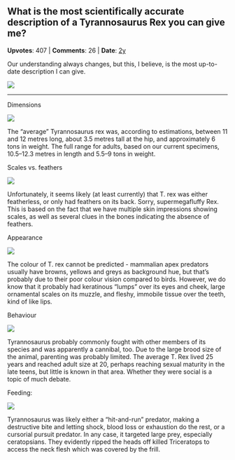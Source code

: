 ## What is the most scientifically accurate description of a Tyrannosaurus Rex you can give me?
    
**Upvotes**: 407 | **Comments**: 26 | **Date**: [2y](https://www.quora.com/What-is-the-most-scientifically-accurate-description-of-a-Tyrannosaurus-Rex-you-can-give-me/answer/Gary-Meaney)

Our understanding always changes, but this, I believe, is the most up-to-date description I can give.

![](https://qph.fs.quoracdn.net/main-qimg-802997826bc404cf858dbf9a9d42aa08-lq)

* * *

Dimensions

![](https://qph.fs.quoracdn.net/main-qimg-ba5079a768971d78e8f6d17b956ca9b2-lq)

The “average” Tyrannosaurus rex was, according to estimations, between 11 and 12 metres long, about 3.5 metres tall at the hip, and approximately 6 tons in weight. The full range for adults, based on our current specimens, 10.5–12.3 metres in length and 5.5–9 tons in weight.

Scales vs. feathers

![](https://qph.fs.quoracdn.net/main-qimg-0b367c48e0a33e84e6639eea98b4ce04-lq)

Unfortunately, it seems likely (at least currently) that T. rex was either featherless, or only had feathers on its back. Sorry, supermegafluffy Rex. This is based on the fact that we have multiple skin impressions showing scales, as well as several clues in the bones indicating the absence of feathers.

Appearance

![](https://qph.fs.quoracdn.net/main-qimg-94f0e23ac5c925c69a0cd6ded5a2bae5-pjlq)

The colour of T. rex cannot be predicted - mammalian apex predators usually have browns, yellows and greys as background hue, but that’s probably due to their poor colour vision compared to birds. However, we do know that it probably had keratinous “lumps” over its eyes and cheek, large ornamental scales on its muzzle, and fleshy, immobile tissue over the teeth, kind of like lips.

Behaviour

![](https://qph.fs.quoracdn.net/main-qimg-664945b19837261fd4a26d89e7a6398b-lq)

Tyrannosaurus probably commonly fought with other members of its species and was apparently a cannibal, too. Due to the large brood size of the animal, parenting was probably limited. The average T. Rex lived 25 years and reached adult size at 20, perhaps reaching sexual maturity in the late teens, but little is known in that area. Whether they were social is a topic of much debate.

Feeding:

![](https://qph.fs.quoracdn.net/main-qimg-58b73974aa570d8f02146b9a00d36020-lq)

Tyrannosaurus was likely either a “hit-and-run” predator, making a destructive bite and letting shock, blood loss or exhaustion do the rest, or a cursorial pursuit predator. In any case, it targeted large prey, especially ceratopsians. They evidently ripped the heads off killed Triceratops to access the neck flesh which was covered by the frill.

